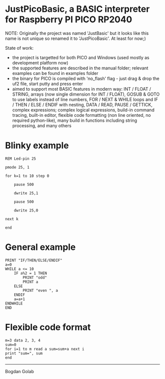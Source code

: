 JustPicoBasic, a BASIC interpreter for Raspberry PI PICO RP2040
=============================================================

NOTE: Originally the project was named 'JustBasic' but it looks like this name is not unique so renamed it to 'JustPicoBasic'. At least for now;)

State of work:
- the project is targetted for both PICO and Windows (used mostly as development platform now)
- the supported features are described in the manual folder; relevant examples can be found in examples folder
- the binary for PICO is compiled with 'no_flash' flag - just drag & drop the uf2 file, start putty and press enter
- aimed to support most BASIC features in modern way: INT / FLOAT / STRING, arrays (now single dimension for INT / FLOAT), GOSUB & GOTO to use labels instead of line numbers, FOR / NEXT & WHILE loops and IF / THEN / ELSE / ENDIF with nesting, DATA / READ, PAUSE / GETTICK, complex expressions; complex logical expressions, build-in command tracing, built-in editor, flexible code formatting (non line oriented, no required python-like), many build in functions including string processing, and many others

Blinky example
==============
	REM Led-pin 25

	pmode 25, 1

	for k=1 to 10 step 0

		pause 500
	
		dwrite 25,1
	
		pause 500
	
		dwrite 25,0
	
	next k

	end

General example
===============
	PRINT "IF/THEN/ELSE/ENDIF"
	a=0
	WHILE a <= 10
		IF a%2 = 1 THEN 
			PRINT "odd" 
			PRINT a 
		ELSE 
			PRINT "even ", a 
		ENDIF
		a=a+1
	ENDWHILE
	END

Flexible code format
====================
	m=3 data 2, 3, 4 
	sum=0 
	for i=1 to m read a sum=sum+a next i 
	print "sum=", sum 
	end

---
Bogdan Golab
